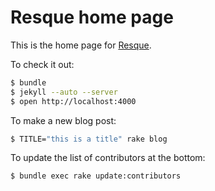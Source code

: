 Resque home page
================

This is the home page for [Resque](https://github.com/resque).

To check it out:

```bash
$ bundle
$ jekyll --auto --server
$ open http://localhost:4000
```

To make a new blog post:

```bash
$ TITLE="this is a title" rake blog
```

To update the list of contributors at the bottom:

```bash
$ bundle exec rake update:contributors
```

